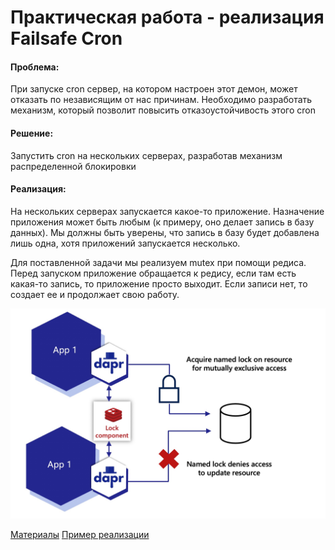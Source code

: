 # Практическая работа - реализация Failsafe Cron

#### Проблема:
При запуске cron сервер, на котором настроен этот демон, может отказать по независящим от нас причинам. Необходимо разработать механизм, который позволит повысить отказоустойчивость этого cron

#### Решение:
Запустить cron на нескольких серверах, разработав механизм распределенной блокировки

#### Реализация:
На нескольких серверах запускается какое-то приложение. Назначение приложения может быть любым (к примеру, оно делает запись в базу данных). Мы должны быть уверены, что запись в базу будет добавлена лишь одна, хотя приложений запускается несколько.

Для поставленной задачи мы реализуем mutex при помощи редиса. Перед запуском приложение обращается к редису, если там есть какая-то запись, то приложение просто выходит. Если записи нет, то создает ее и продолжает свою работу.

![alt text](lock.png)

[Материалы](Materials.MD)
[Пример реализации](example)